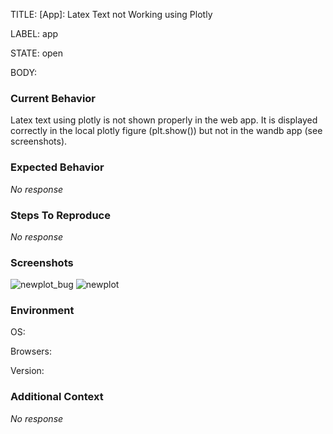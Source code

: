 TITLE:
[App]: Latex Text not Working using Plotly

LABEL:
app

STATE:
open

BODY:
### Current Behavior

Latex text using plotly is not shown properly in the web app. It is displayed correctly in the local plotly figure (plt.show()) but not in the wandb app (see screenshots). 

### Expected Behavior

_No response_

### Steps To Reproduce

_No response_

### Screenshots

![newplot_bug](https://user-images.githubusercontent.com/31020175/187234018-d0d6f3d3-565b-4a3a-ae82-559af6b43e98.png)
![newplot](https://user-images.githubusercontent.com/31020175/187234024-55a4f911-ff4e-4c9c-a5ce-7dc084533080.png)


### Environment

OS:

Browsers:

Version:


### Additional Context

_No response_


